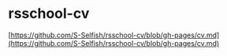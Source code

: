 # rsschool-cv

[https://github.com/S-Selfish/rsschool-cv/blob/gh-pages/cv.md](https://github.com/S-Selfish/rsschool-cv/blob/gh-pages/cv.md)
